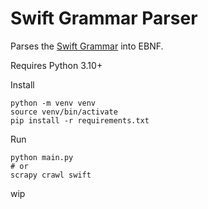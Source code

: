 # Swift Grammar Parser

Parses the [Swift Grammar](https://docs.swift.org/swift-book/ReferenceManual/zzSummaryOfTheGrammar.html) into EBNF.

Requires Python 3.10+

Install

```
python -m venv venv
source venv/bin/activate
pip install -r requirements.txt
```

Run
```
python main.py
# or
scrapy crawl swift
```
wip